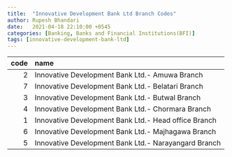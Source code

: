 ```yaml
---
title:  "Innovative Development Bank Ltd Branch Codes"
author: Rupesh Bhandari
date:   2021-04-18 22:10:00 +0545
categories: [Banking, Banks and Financial Institutions(BFI)]
tags: [innovative-development-bank-ltd]
---
```


|   code | name                                                 |
|-------:|:-----------------------------------------------------|
|      2 | Innovative Development Bank Ltd.- Amuwa Branch       |
|      7 | Innovative Development Bank Ltd.- Belatari Branch    |
|      3 | Innovative Development Bank Ltd.- Butwal Branch      |
|      4 | Innovative Development Bank Ltd.- Chormara Branch    |
|      1 | Innovative Development Bank Ltd.- Head office Branch |
|      6 | Innovative Development Bank Ltd.- Majhagawa Branch   |
|      5 | Innovative Development Bank Ltd.- Narayangard Branch |